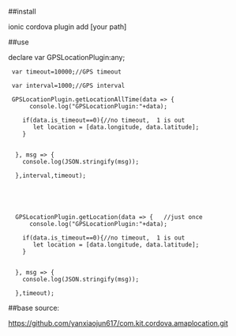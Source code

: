 
##install

ionic cordova plugin add   [your path]

##use

declare var GPSLocationPlugin:any;



     var timeout=10000;//GPS timeout
	 
	 var interval=1000;//GPS interval
    
     GPSLocationPlugin.getLocationAllTime(data => {
          console.log("GPSLocationPlugin:"+data);
   
        if(data.is_timeout==0){//no timeout,  1 is out
           let location = [data.longitude, data.latitude];
		}
        
       
      }, msg => {
        console.log(JSON.stringify(msg));
    
      },interval,timeout);
	  
	  
	  
	  
	  
	  GPSLocationPlugin.getLocation(data => {   //just once
          console.log("GPSLocationPlugin:"+data);
   
        if(data.is_timeout==0){//no timeout,  1 is out
           let location = [data.longitude, data.latitude];
		}
        
       
      }, msg => {
        console.log(JSON.stringify(msg));
    
      },timeout);
	  
##base source:

https://github.com/yanxiaojun617/com.kit.cordova.amaplocation.git